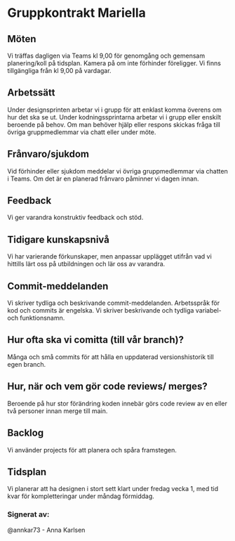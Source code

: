 # Gruppkontrakt Mariella

## Möten
Vi träffas dagligen via Teams kl 9,00 för genomgång och gemensam planering/koll på tidsplan. Kamera på om inte förhinder föreligger. 
Vi finns tillgängliga från kl 9,00 på vardagar.

## Arbetssätt
Under designsprinten arbetar vi i grupp för att enklast komma överens om hur det ska se ut.
Under kodningssprintarna arbetar vi i grupp eller enskilt beroende på behov. Om man behöver hjälp eller respons skickas fråga till övriga gruppmedlemmar via chatt eller under möte.

## Frånvaro/sjukdom
Vid förhinder eller sjukdom meddelar vi övriga gruppmedlemmar via chatten i Teams. Om det är en planerad frånvaro påminner vi dagen innan. 

## Feedback
Vi ger varandra konstruktiv feedback och stöd.

## Tidigare kunskapsnivå
Vi har varierande förkunskaper, men anpassar upplägget utifrån vad vi hittills lärt oss på utbildningen och lär oss av varandra. 

## Commit-meddelanden
Vi skriver tydliga och beskrivande commit-meddelanden. 
Arbetsspråk för kod och commits är engelska. Vi skriver beskrivande och tydliga variabel- och funktionsnamn.

## Hur ofta ska vi comitta (till vår branch)?
Många och små commits för att hålla en uppdaterad versionshistorik till egen branch.

## Hur, när och vem gör code reviews/ merges?
Beroende på hur stor förändring koden innebär görs code review av en eller två personer innan merge till main.

## Backlog
Vi använder projects för att planera och spåra framstegen.

## Tidsplan
Vi planerar att ha designen i stort sett klart under fredag vecka 1, med tid kvar för kompletteringar under måndag förmiddag. 
﻿


### Signerat av:
@annkar73 - Anna Karlsen
